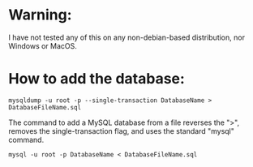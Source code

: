 # Warning:
I have not tested any of this on any non-debian-based distribution, nor Windows or MacOS.

# How to add the database:

`mysqldump -u root -p --single-transaction DatabaseName > DatabaseFileName.sql`

The command to add a MySQL database from a file reverses the ">", removes the single-transaction flag, and uses the standard "mysql" command.

`mysql -u root -p DatabaseName < DatabaseFileName.sql`
